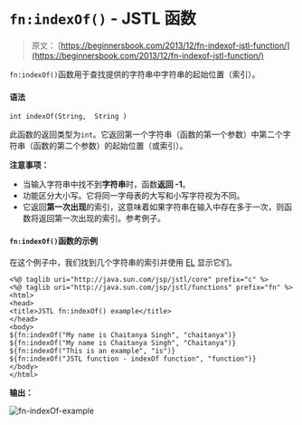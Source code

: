 # `fn:indexOf()` - JSTL 函数

> 原文： [https://beginnersbook.com/2013/12/fn-indexof-jstl-function/](https://beginnersbook.com/2013/12/fn-indexof-jstl-function/)

`fn:indexOf()`函数用于查找提供的字符串中字符串的起始位置（索引）。

#### 语法

```
int indexOf(String,  String )
```

此函数的返回类型为`int`。它返回第一个字符串（函数的第一个参数）中第二个字符串（函数的第二个参数）的起始位置（或索引）。

**注意事项：**

*   当输入字符串中找不到**字符串**时，函数**返回 -1**。
*   功能区分大小写。它将同一字母表的大写和小写字符视为不同。
*   它返回**第一次出现**的索引，这意味着如果字符串在输入中存在多于一次，则函数将返回第一次出现的索引。参考例子。

#### `fn:indexOf()`函数的示例

在这个例子中，我们找到几个字符串的索引并使用 [EL](https://beginnersbook.com/2013/11/jsp-expression-language-el/) 显示它们。

```
<%@ taglib uri="http://java.sun.com/jsp/jstl/core" prefix="c" %>
<%@ taglib uri="http://java.sun.com/jsp/jstl/functions" prefix="fn" %>
<html>
<head>
<title>JSTL fn:indexOf() example</title>
</head>
<body>
${fn:indexOf("My name is Chaitanya Singh", "chaitanya")}
${fn:indexOf("My name is Chaitanya Singh", "Chaitanya")}
${fn:indexOf("This is an example", "is")}
${fn:indexOf("JSTL function - indexOf function", "function")}
</body>
</html>
```

**输出：**

![fn-indexOf-example](../Images/82931e0f045b0e9e3648ee785091f1fc.jpg)